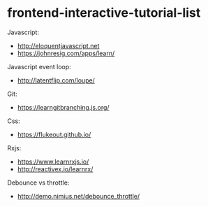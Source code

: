 # frontend-interactive-tutorial-list

Javascript:
* http://eloquentjavascript.net
* https://johnresig.com/apps/learn/

Javascript event loop:
* http://latentflip.com/loupe/

Git:
* https://learngitbranching.js.org/

Css:
* https://flukeout.github.io/

Rxjs:
* https://www.learnrxjs.io/
* http://reactivex.io/learnrx/

Debounce vs throttle:
* http://demo.nimius.net/debounce_throttle/
